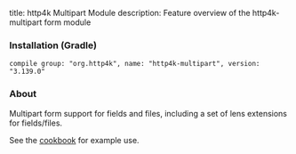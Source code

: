 title: http4k Multipart Module
description: Feature overview of the http4k-multipart form module

### Installation (Gradle)
```compile group: "org.http4k", name: "http4k-multipart", version: "3.139.0"```

### About

Multipart form support for fields and files, including a set of lens extensions for fields/files.

See the [cookbook](/cookbook/multipart_forms/) for example use.
